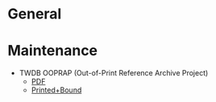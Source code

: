 <!-- TITLE: Books -->
<!-- SUBTITLE: Recommended Typewriter Books -->

# General
# Maintenance
* TWDB OOPRAP (Out-of-Print Reference Archive Project)
  * [PDF](https://sellfy.com/twdb)
  * [Printed+Bound](https://www.thebookpatch.com/BookStoreResults?search=Theodore+Munk&ddl=authors)